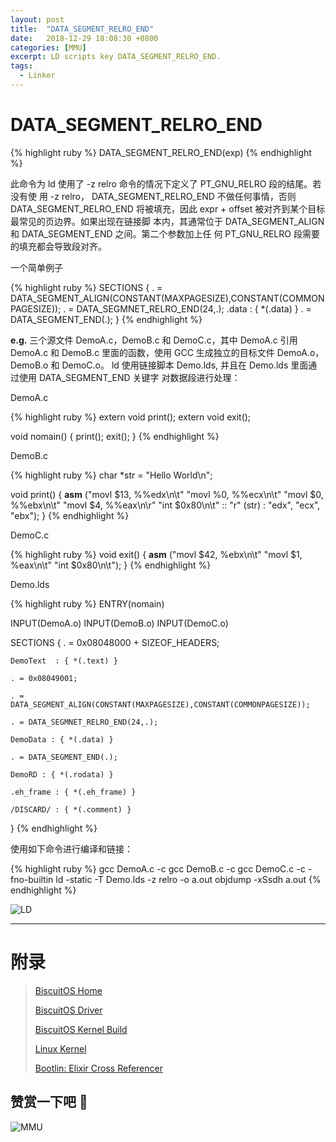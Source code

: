 ```yaml
---
layout: post
title:  "DATA_SEGMENT_RELRO_END"
date:   2018-12-29 18:08:30 +0800
categories: [MMU]
excerpt: LD scripts key DATA_SEGMENT_RELRO_END.
tags:
  - Linker
---
```


# DATA_SEGMENT_RELRO_END

{% highlight ruby %}
DATA_SEGMENT_RELRO_END(exp)
{% endhighlight %}

此命令为 ld 使用了 -z relro 命令的情况下定义了 PT_GNU_RELRO 段的结尾。若没有使
用 -z relro， DATA_SEGMENT_RELRO_END 不做任何事情，否则 DATA_SEGMENT_RELRO_END 
将被填充，因此 expr + offset 被对齐到某个目标最常见的页边界。如果出现在链接脚
本内，其通常位于 DATA_SEGMENT_ALIGN 和 DATA_SEGMENT_END 之间。第二个参数加上任
何 PT_GNU_RELRO 段需要的填充都会导致段对齐。

一个简单例子

{% highlight ruby %}
SECTIONS
{
    . = DATA_SEGMENT_ALIGN(CONSTANT(MAXPAGESIZE),CONSTANT(COMMONPAGESIZE));
    . = DATA_SEGMNET_RELRO_END(24,.);
    .data : { *(.data) }
    . = DATA_SEGMENT_END(.);
}
{% endhighlight %}

**e.g.** 三个源文件 DemoA.c，DemoB.c 和 DemoC.c，其中 DemoA.c 引用 DemoA.c 和
DemoB.c 里面的函数，使用 GCC 生成独立的目标文件 DemoA.o，DemoB.o 和 DemoC.o。
ld 使用链接脚本 Demo.lds, 并且在 Demo.lds 里面通过使用 DATA_SEGMENT_END 关键字
对数据段进行处理：

DemoA.c

{% highlight ruby %}
extern void print();
extern void exit();

void nomain()
{
    print();
    exit();
}
{% endhighlight %}

DemoB.c

{% highlight ruby %}
char *str = "Hello World\n";

void print()
{
    __asm__ ("movl $13, %%edx\n\t"
             "movl %0, %%ecx\n\t"
             "movl $0, %%ebx\n\t"
             "movl $4, %%eax\n\r"
             "int $0x80\n\t"
             :: "r" (str) : "edx", "ecx", "ebx");
}
{% endhighlight %}

DemoC.c

{% highlight ruby %}
void exit()
{
    __asm__ ("movl $42, %ebx\n\t"
             "movl $1, %eax\n\t"
             "int $0x80\n\t");
}
{% endhighlight %}

Demo.lds 

{% highlight ruby %}
ENTRY(nomain)

INPUT(DemoA.o)
INPUT(DemoB.o)
INPUT(DemoC.o)

SECTIONS
{
    . = 0x08048000 + SIZEOF_HEADERS;

    DemoText  : { *(.text) }

    . = 0x08049001;

    . = DATA_SEGMENT_ALIGN(CONSTANT(MAXPAGESIZE),CONSTANT(COMMONPAGESIZE));

    . = DATA_SEGMNET_RELRO_END(24,.);

    DemoData : { *(.data) }

    . = DATA_SEGMENT_END(.);

    DemoRD : { *(.rodata) }

    .eh_frame : { *(.eh_frame) }

    /DISCARD/ : { *(.comment) }
}
{% endhighlight %}

使用如下命令进行编译和链接：

{% highlight ruby %}
gcc DemoA.c -c
gcc DemoB.c -c
gcc DemoC.c -c -fno-builtin
ld -static -T Demo.lds -z relro -o a.out
objdump -xSsdh a.out
{% endhighlight %}

![LD](https://gitee.com/BiscuitOS_team/PictureSet/raw/Gitee/BiscuitOS/kernel/BUD000028.png)

-----------------------------------------------

# <span id="附录">附录</span>

> [BiscuitOS Home](https://biscuitos.github.io/)
>
> [BiscuitOS Driver](https://biscuitos.github.io/blog/BiscuitOS_Catalogue/)
>
> [BiscuitOS Kernel Build](https://biscuitos.github.io/blog/Kernel_Build/)
>
> [Linux Kernel](https://www.kernel.org/)
>
> [Bootlin: Elixir Cross Referencer](https://elixir.bootlin.com/linux/latest/source)

## 赞赏一下吧 🙂

![MMU](https://gitee.com/BiscuitOS_team/PictureSet/raw/Gitee/BiscuitOS/kernel/HAB000036.jpg)
